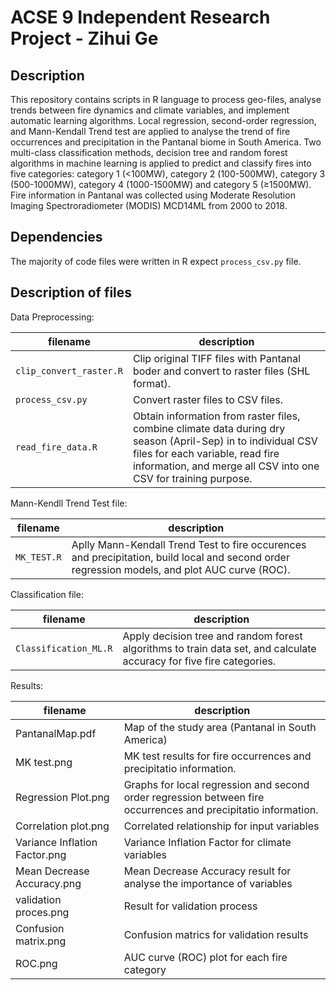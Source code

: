 ACSE 9 Independent Research Project - Zihui Ge
==========

Description 
--------
This repository contains scripts in R language to process geo-files, analyse trends between fire dynamics and climate variables, and implement automatic learning algorithms. Local regression, second-order regression, and Mann-Kendall Trend test are applied to analyse the trend of fire occurrences and precipitation in the Pantanal biome in South America. Two multi-class classification methods, decision tree and random forest algorithms in machine learning is applied to predict and classify fires into five categories: category 1 (<100MW), category 2 (100-500MW), category 3 (500-1000MW), category 4 (1000-1500MW) and category 5 (≥1500MW). Fire information in Pantanal was collected using Moderate Resolution Imaging Spectroradiometer (MODIS) MCD14ML from 2000 to 2018. 

Dependencies
------------
The majority of code files were written in R expect `process_csv.py` file. 

Description of files
--------------------

Data Preprocessing:

filename                          |  description
----------------------------------|------------------------------------------------------------------------------------
`clip_convert_raster.R`           |Clip original TIFF files with Pantanal boder and convert to raster files (SHL format).
`process_csv.py`                  |Convert raster files to CSV files.
`read_fire_data.R`                |Obtain information from raster files, combine climate data during dry season (April-Sep) in to individual CSV files for each variable, read fire information, and merge all CSV into one CSV for training purpose.

Mann-Kendll Trend Test file: 

filename                          |  description
----------------------------------|------------------------------------------------------------------------------------ 
`MK_TEST.R`                       |Aplly Mann-Kendall Trend Test to fire occurences and precipitation, build local and second order regression models, and plot AUC curve (ROC).


Classification file:

filename                          |  description
----------------------------------|------------------------------------------------------------------------------------
`Classification_ML.R`             |Apply decision tree and random forest algorithms to train data set, and calculate accuracy for five fire categories.                      


Results:

filename                          |  description
----------------------------------|------------------------------------------------------------------------------------
PantanalMap.pdf                   |Map of the study area (Pantanal in South America)
MK test.png                       |MK test results for fire occurrences and precipitatio information.
Regression Plot.png               |Graphs for local regression and second order regression between fire occurrences and precipitatio information.
Correlation plot.png              |Correlated relationship for input variables 
Variance Inflation Factor.png     |Variance Inflation Factor for climate variables
Mean Decrease Accuracy.png        |Mean Decrease Accuracy result for analyse the importance of variables
validation proces.png             |Result for validation process
Confusion matrix.png              |Confusion matrics for validation results
ROC.png                           |AUC curve (ROC) plot for each fire category
